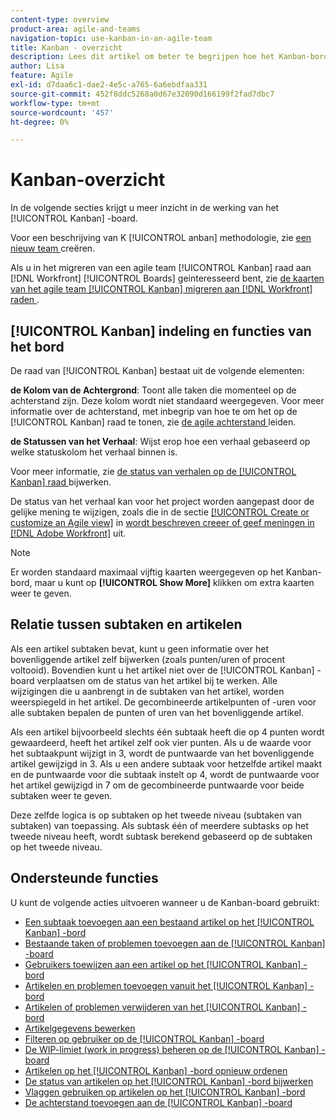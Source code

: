 ```yaml
---
content-type: overview
product-area: agile-and-teams
navigation-topic: use-kanban-in-an-agile-team
title: Kanban - overzicht
description: Lees dit artikel om beter te begrijpen hoe het Kanban-bord werkt.
author: Lisa
feature: Agile
exl-id: d7daa6c1-dae2-4e5c-a765-6a6ebdfaa331
source-git-commit: 452f8ddc5268a0d67e32090d166199f2fad7dbc7
workflow-type: tm+mt
source-wordcount: '457'
ht-degree: 0%

---
```


# Kanban-overzicht

<!-- Audited: 01/2024 -->

In de volgende secties krijgt u meer inzicht in de werking van het [!UICONTROL Kanban] -board.

Voor een beschrijving van K [!UICONTROL anban] methodologie, zie [ een nieuw team ](/help/quicksilver/agile/get-started-with-agile-in-workfront/create-an-agile-team.md) creëren.

Als u in het migreren van een agile team [!UICONTROL Kanban] raad aan [!DNL Workfront] [!UICONTROL Boards] geinteresseerd bent, zie [ de kaarten van het agile team [!UICONTROL Kanban] migreren aan  [!DNL Workfront]  raden ](/help/quicksilver/agile/use-boards-agile-planning-tools/migrate-kanban-cards-to-boards.md).

## [!UICONTROL Kanban] indeling en functies van het bord

De raad van [!UICONTROL Kanban] bestaat uit de volgende elementen:

**de Kolom van de Achtergrond**: Toont alle taken die momenteel op de achterstand zijn. Deze kolom wordt niet standaard weergegeven. Voor meer informatie over de achterstand, met inbegrip van hoe te om het op de [!UICONTROL Kanban] raad te tonen, zie [ de agile achterstand ](../../agile/work-in-an-agile-environment/manage-the-agile-backlog.md) leiden.

**de Statussen van het Verhaal**: Wijst erop hoe een verhaal gebaseerd op welke statuskolom het verhaal binnen is.

Voor meer informatie, zie [ de status van verhalen op de [!UICONTROL Kanban] raad ](../../agile/use-kanban-in-an-agile-team/update-the-status-of-stories.md) bijwerken.

De status van het verhaal kan voor het project worden aangepast door de gelijke mening te wijzigen, zoals die in de sectie [[!UICONTROL Create or customize an Agile view]](/help/quicksilver/reports-and-dashboards/reports/reporting-elements/create-edit-views.md#create-or-customize-an-agile-view) in [ wordt beschreven creeer of geef meningen in  [!DNL Adobe Workfront]](/help/quicksilver/reports-and-dashboards/reports/reporting-elements/create-edit-views.md) uit.

>[!NOTE]
>
>Er worden standaard maximaal vijftig kaarten weergegeven op het Kanban-bord, maar u kunt op **[!UICONTROL Show More]** klikken om extra kaarten weer te geven.

## Relatie tussen subtaken en artikelen

Als een artikel subtaken bevat, kunt u geen informatie over het bovenliggende artikel zelf bijwerken (zoals punten/uren of procent voltooid). Bovendien kunt u het artikel niet over de [!UICONTROL Kanban] -board verplaatsen om de status van het artikel bij te werken. Alle wijzigingen die u aanbrengt in de subtaken van het artikel, worden weerspiegeld in het artikel. De gecombineerde artikelpunten of -uren voor alle subtaken bepalen de punten of uren van het bovenliggende artikel.

Als een artikel bijvoorbeeld slechts één subtaak heeft die op 4 punten wordt gewaardeerd, heeft het artikel zelf ook vier punten. Als u de waarde voor het subtaakpunt wijzigt in 3, wordt de puntwaarde van het bovenliggende artikel gewijzigd in 3. Als u een andere subtaak voor hetzelfde artikel maakt en de puntwaarde voor die subtaak instelt op 4, wordt de puntwaarde voor het artikel gewijzigd in 7 om de gecombineerde puntwaarde voor beide subtaken weer te geven.

Deze zelfde logica is op subtaken op het tweede niveau (subtaken van subtaken) van toepassing. Als subtask één of meerdere subtasks op het tweede niveau heeft, wordt subtask berekend gebaseerd op de subtaken op het tweede niveau.

## Ondersteunde functies

U kunt de volgende acties uitvoeren wanneer u de Kanban-board gebruikt:

* [Een subtaak toevoegen aan een bestaand artikel op het [!UICONTROL Kanban] -bord](../../agile/use-kanban-in-an-agile-team/add-a-subtask-to-an-existing-story.md)
* [Bestaande taken of problemen toevoegen aan de [!UICONTROL Kanban] -board](../../agile/use-kanban-in-an-agile-team/add-existing-tasks-or-issues-to-the-kanban-board.md)
* [Gebruikers toewijzen aan een artikel op het [!UICONTROL Kanban] -bord](../../agile/use-kanban-in-an-agile-team/assign-users-to-a-story.md)
* [Artikelen en problemen toevoegen vanuit het [!UICONTROL Kanban] -bord](../../agile/use-kanban-in-an-agile-team/add-story-from-kanban-board.md)
* [Artikelen of problemen verwijderen van het [!UICONTROL Kanban] -bord](../../agile/use-kanban-in-an-agile-team/delete-story-from-kanban-board.md)
* [Artikelgegevens bewerken](../../agile/use-kanban-in-an-agile-team/edit-story-information.md)
* [Filteren op gebruiker op de [!UICONTROL Kanban] -board](../../agile/use-kanban-in-an-agile-team/filter-by-user.md)
* [De WIP-limiet (work in progress) beheren op de [!UICONTROL Kanban] -board](../../agile/use-kanban-in-an-agile-team/work-in-progress-limit-on-the-kanban-board.md)
* [Artikelen op het [!UICONTROL Kanban] -bord opnieuw ordenen](../../agile/use-kanban-in-an-agile-team/reorder-stories-on-the-kanban-board.md)
* [De status van artikelen op het [!UICONTROL Kanban] -bord bijwerken](../../agile/use-kanban-in-an-agile-team/update-the-status-of-stories.md)
* [Vlaggen gebruiken op artikelen op het [!UICONTROL Kanban] -bord](../../agile/use-kanban-in-an-agile-team/use-flags-on-stories.md)
* [De achterstand toevoegen aan de [!UICONTROL Kanban] -board](../../agile/use-kanban-in-an-agile-team/view-the-backlog-on-the-kanban-board.md)
